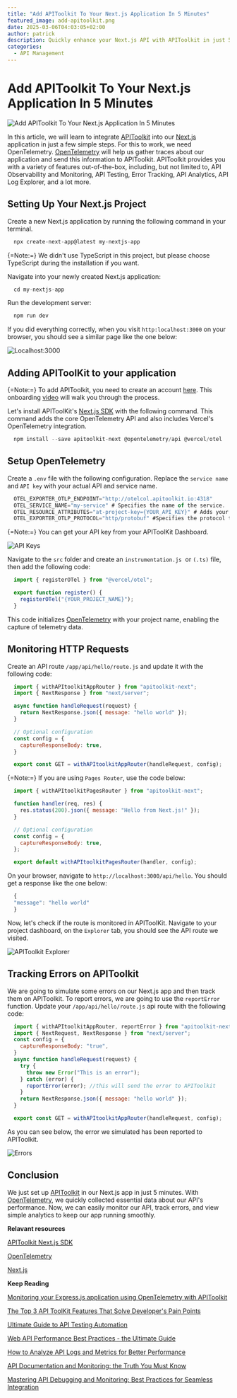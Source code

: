 ```yaml
---
title: "Add APIToolkit To Your Next.js Application In 5 Minutes"
featured_image: add-apitoolkit.png
date: 2025-03-06T04:03:05+02:00
author: patrick
description: Quickly enhance your Next.js API with APIToolkit in just 5 minutes using OpenTelemetry to capture performance data, monitor errors, and gain easy insights for smoother operations.
categories:
  - API Management
---
```


# Add APIToolkit To Your Next.js Application In 5 Minutes

![Add APIToolkit To Your Next.js Application In 5 Minutes](./add-apitoolkit.png)

In this article, we will learn to integrate [APIToolkit](https://apitoolkit.io/) into our [Next.js](https://nextjs.org/) application in just a few simple steps. For this to work, we need OpenTelemetry. [OpenTelemetry](https://opentelemetry.io/) will help us gather traces about our application and send this information to APIToolkit. APIToolkit provides you with a variety of features out-of-the-box, including, but not limited to, API Observability and Monitoring, API Testing, Error Tracking, API Analytics, API Log Explorer, and a lot more.

## Setting Up Your Next.js Project

Create a new Next.js application by running the following command in your terminal.

```javascript
  npx create-next-app@latest my-nextjs-app
```

{=Note:=} We didn't use TypeScript in this project, but please choose TypeScript during the installation if you want.

Navigate into your newly created Next.js application:

```javascript
  cd my-nextjs-app
```

Run the development server:

```javascript
  npm run dev
```

If you did everything correctly, when you visit `http:localhost:3000` on your browser, you should see a similar page like the one below:

![Localhost:3000](./next-js.png)

## Adding APIToolKit to your application

{=Note:=} To add APIToolkit, you need to create an account [here](app.apitoolkit.io). This onboarding [video](https://www.youtube.com/watch?v=_uqxNTpcEOI&pp=ygUVYXBpdG9vbGtpdCBvbmJvYXJkaW5n) will walk you through the process. 

Let's install APIToolKit's [Next.js SDK](https://apitoolkit.io/docs/sdks/nodejs/nextjs/) with the following command. This command adds the core OpenTelemetry API and also includes Vercel's OpenTelemetry integration.

```javascript
  npm install --save apitoolkit-next @opentelemetry/api @vercel/otel
```

## Setup OpenTelemetry


Create a `.env` file with the following configuration. Replace the `service name` and `API key` with your actual API and service name.

```javascript
  OTEL_EXPORTER_OTLP_ENDPOINT="http://otelcol.apitoolkit.io:4318"
  OTEL_SERVICE_NAME="my-service" # Specifies the name of the service.
  OTEL_RESOURCE_ATTRIBUTES="at-project-key={YOUR_API_KEY}" # Adds your API KEY to the resource.
  OTEL_EXPORTER_OTLP_PROTOCOL="http/protobuf" #Specifies the protocol to use for the OpenTelemetry exporter.
```

{=Note:=} You can get your API key from your APIToolKit Dashboard.

![API Keys](./api-key.png)

Navigate to the `src` folder and create an `instrumentation.js`  or `(.ts)` file, then add the following code:

```javascript
  import { registerOTel } from "@vercel/otel";

  export function register() {
    registerOTel("{YOUR_PROJECT_NAME}");
  }
```

This code initializes [OpenTelemetry](https://opentelemetry.io/) with your project name, enabling the capture of telemetry data.

## Monitoring HTTP Requests

Create an API route `/app/api/hello/route.js` and update it with the following code:

```javascript
  import { withAPItoolkitAppRouter } from "apitoolkit-next";
  import { NextResponse } from "next/server";

  async function handleRequest(request) {
    return NextResponse.json({ message: "hello world" });
  }

  // Optional configuration
  const config = {
    captureResponseBody: true,
  }

  export const GET = withAPItoolkitAppRouter(handleRequest, config);
```

{=Note:=} If you are using `Pages Router`, use the code below:

```javascript
  import { withAPItoolkitPagesRouter } from "apitoolkit-next";

  function handler(req, res) {
    res.status(200).json({ message: "Hello from Next.js!" });
  }

  // Optional configuration
  const config = {
    captureResponseBody: true,
  };

  export default withAPItoolkitPagesRouter(handler, config);
```

On your browser, navigate to `http://localhost:3000/api/hello`. You should get a response like the one below: 

```javascript
  {
  "message": "hello world"
  }
```

Now, let's check if the route is monitored in APIToolKit. Navigate to your project dashboard, on the `Explorer` tab, you should see the API route we visited.

![APIToolkit Explorer](./api-route.png)

## Tracking Errors on APIToolkit

We are going to simulate some errors on our Next.js app and then track them on APIToolkit. To report errors, we are going to use the `reportError` function. Update your `/app/api/hello/route.js` api route with the following code:

```javascript
  import { withAPItoolkitAppRouter, reportError } from "apitoolkit-next";
  import { NextRequest, NextResponse } from "next/server";
  const config = {
    captureResponseBody: "true",
  }
  async function handleRequest(request) {
    try {
      throw new Error("This is an error");
    } catch (error) {
      reportError(error); //this will send the error to APIToolkit
    } 
    return NextResponse.json({ message: "hello world" });
  }

  export const GET = withAPItoolkitAppRouter(handleRequest, config);
```

As you can see below, the error we simulated has been reported to APIToolkit.

![Errors](./error.png)

## Conclusion

We just set up [APIToolkit](https://apitoolkit.io/) in our Next.js app in just 5 minutes. With [OpenTelemetry](https://opentelemetry.io/), we quickly collected essential data about our API's performance. Now, we can easily monitor our API, track errors, and view simple analytics to keep our app running smoothly.

**Relavant resources**

[APIToolkit Next.js SDK](https://apitoolkit.io/docs/sdks/nodejs/nextjs/)

[OpenTelemetry](https://opentelemetry.io/)

[Next.js](https://nextjs.org/)

**Keep Reading**

[Monitoring your Express.js application using OpenTelemetry with APIToolkit](https://apitoolkit.io/blog/monitoring-your-express-application-using-opentelemetry-with-apitoolkit/)

[The Top 3 API ToolKit Features That Solve Developer's Pain Points](https://apitoolkit.io/blog/the-top-three-api-toolkit-features-that-solve-developers-pain-points/)

[Ultimate Guide to API Testing Automation](https://apitoolkit.io/blog/api-testing-automation/)

[Web API Performance Best Practices - the Ultimate Guide](https://apitoolkit.io/blog/web-api-performance/)

[How to Analyze API Logs and Metrics for Better Performance](https://apitoolkit.io/blog/api-logs-and-metrics/)

[API Documentation and Monitoring: the Truth You Must Know](https://apitoolkit.io/blog/api-documentation-and-observability-the-truth-you-must-know/)

[Mastering API Debugging and Monitoring: Best Practices for Seamless Integration](https://apitoolkit.io/blog/mastering-api-debugging/)
